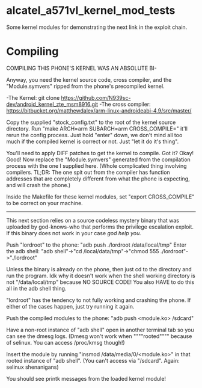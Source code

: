 # alcatel_a571vl_kernel_mod_tests
Some kernel modules for demonstrating the next link in the exploit chain.

# Compiling
COMPILING THIS PHONE'S KERNEL WAS AN ABSOLUTE BI-

Anyway, you need the kernel source code, cross compiler, and the "Module.symvers" ripped from the phone's precompiled kernel.

-The Kernel: git clone https://github.com/N939sc-dev/android_kernel_zte_msm8916.git
-The cross compiler: https://bitbucket.org/matthewdalex/arm-linux-androideabi-4.9/src/master/

Copy the supplied "stock_config.txt" to the root of the kernel source directory. Run "make ARCH=arm SUBARCH=arm CROSS_COMPILE=<cross compiler prefix>" it'll rerun the config process. Just hold "enter" down, we don't mind all too much if the compiled kernel is correct or not. Just "let it do it's thing".

You'll need to apply DIFF patches to get the kernel to compile. Got it? Okay! Good! Now replace the "Module.symvers" generated from the compilation process with the one I supplied here. (Whole complicated thing involving compilers. TL;DR: The one spit out from the compiler has function addresses that are completely different from what the phone is expecting, and will crash the phone.)

Inside the Makefile for these kernel modules, set "export CROSS_COMPILE" to be correct on your machine.

----

This next section relies on a source codeless mystery binary that was uploaded by god-knows-who that performs the privilege escalation exploit. If this binary does not work in your case _god help you._

Push "lordroot" to the phone: "adb push ./lordroot /data/local/tmp"
Enter the adb shell: "adb shell"->"cd /local/data/tmp"->"chmod 555 ./lordroot"->"./lordroot"

Unless the binary is already on the phone, then just cd to the directory and run the program. Idk why it doesn't work when the shell working directory is not "/data/local/tmp" because NO SOURCE CODE! You also HAVE to do this all in the adb shell thing.

"lordroot" has the tendency to not fully working and crashing the phone. If either of the cases happen, just try running it again.

Push the compiled modules to the phone: "adb push <module.ko> /sdcard"

Have a non-root instance of "adb shell" open in another terminal tab so you can see the dmesg logs. (Dmesg won't work when """"rooted"""" because of selinux. You can access /proc/kmsg though!)

Insert the module by running "insmod /data/media/0/<module.ko>" in that rooted instance of "adb shell". (You can't access via "/sdcard". Again: selinux shenanigans)

You should see printk messages from the loaded kernel module!
